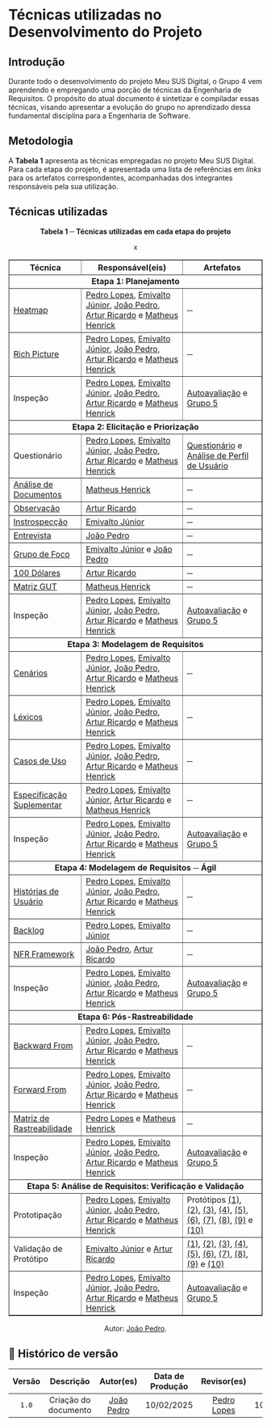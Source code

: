 # Técnicas utilizadas no Desenvolvimento do Projeto

## Introdução

Durante todo o desenvolvimento do projeto Meu SUS Digital, o Grupo 4 vem aprendendo e empregando uma porção de técnicas da Engenharia de Requisitos. O propósito do atual documento é sintetizar e compiladar essas técnicas, visando apresentar a evolução do grupo no aprendizado dessa fundamental disciplina para a Engenharia de Software.

## Metodologia

A **Tabela 1** apresenta as técnicas empregadas no projeto Meu SUS Digital. Para cada etapa do projeto, é apresentada uma lista de referências em *links* para os artefatos correspondentes, acompanhadas dos integrantes responsáveis pela sua utilização.

## Técnicas utilizadas

<div align="center">
    <p><strong>Tabela 1 ─ Técnicas utilizadas em cada etapa do projeto</strong></p>
</div>

<center>

<table border="1">
    <thead>
        <th>Técnica</th>
        <th>Responsável(eis)</th>
        <th>Artefatos</th>
    </thead>
    <tbody>
        <tr>
            <td colspan="3" style="text-align: center; font-weight: bold;">Etapa 1: Planejamento</td>
        </tr>
        <tr>
            <td><a href="../../planejamento/heatmap">Heatmap</a></td>
            <td>
                <a href="https://github.com/pLopess">Pedro Lopes</a>, <a href="https://github.com/EmivaltoJrr">Emivalto Júnior</a>, <a href="https://github.com/JoosPerro">João Pedro</a>, <a href="https://github.com/algorithmorphic">Artur Ricardo</a> e <a href="https://github.com/MatheusHenrickSantos">Matheus Henrick</a>
            </td>
            <td>─</td>
        </tr>
        <tr>
            <td><a href="../../planejamento/apps-avaliados">Rich Picture</a></td>
            <td>
                <a href="https://github.com/pLopess">Pedro Lopes</a>, <a href="https://github.com/EmivaltoJrr">Emivalto Júnior</a>, <a href="https://github.com/JoosPerro">João Pedro</a>, <a href="https://github.com/algorithmorphic">Artur Ricardo</a> e <a href="https://github.com/MatheusHenrickSantos">Matheus Henrick</a>
            </td>
            <td>─</td>
        </tr>
        <tr>
            <td>Inspeção</td>
            <td>
                <a href="https://github.com/pLopess">Pedro Lopes</a>, <a href="https://github.com/EmivaltoJrr">Emivalto Júnior</a>, <a href="https://github.com/JoosPerro">João Pedro</a>, <a href="https://github.com/algorithmorphic">Artur Ricardo</a> e <a href="https://github.com/MatheusHenrickSantos">Matheus Henrick</a>
            </td>
            <td><a href="../verificacao/grupo4/entrega1/entrega1">Autoavaliação</a> e <a href="../verificacao/grupo5/entrega1/entrega1g5">Grupo 5</a></td>
        </tr>
        <tr>
            <td colspan="3" style="text-align: center; font-weight: bold;">Etapa 2: Elicitação e Priorização</td>
        </tr>
        <tr>
            <td>Questionário</td>
            <td>
                <a href="https://github.com/pLopess">Pedro Lopes</a>, <a href="https://github.com/EmivaltoJrr">Emivalto Júnior</a>, <a href="https://github.com/JoosPerro">João Pedro</a>, <a href="https://github.com/algorithmorphic">Artur Ricardo</a> e <a href="https://github.com/MatheusHenrickSantos">Matheus Henrick</a>
            </td>
            <td>
                <a href="../../elicitacao/analise-perfil-usuario/questionario">Questionário</a> e <a href="../../elicitacao/analise-perfil-usuario/perfil-usuario">Análise de Perfil de Usuário</a>
            </td>
        </tr>
        <tr>
            <td><a href="../../elicitacao/tecnicas/analise-de-documentos">Análise de Documentos</a></td>
            <td><a href="https://github.com/MatheusHenrickSantos">Matheus Henrick</a></td>
            <td>─</td>
        </tr>
        <tr>x
            <td><a href="../../elicitacao/tecnicas/observacao">Observação</a></td>
            <td><a href="https://github.com/algorithmorphic">Artur Ricardo</a></td>
            <td>─</td>
        </tr>
        <tr>
            <td><a href="../../elicitacao/tecnicas/introspeccao">Instrospecção</a></td>
            <td>
                <a href="https://github.com/EmivaltoJrr">Emivalto Júnior</a>
            </td>
            <td>─</td>
        </tr>
        <tr>
            <td><a href="../../elicitacao/tecnicas/entrevista">Entrevista</a></td>
            <td>
                <a href="https://github.com/JoosPerro">João Pedro</a>
            </td>
            <td>─</td>
        </tr>
        <tr>
            <td><a href="../../elicitacao/tecnicas/grupo-de-foco">Grupo de Foco</a></td>
            <td>
                <a href="https://github.com/EmivaltoJrr">Emivalto Júnior</a> e <a href="https://github.com/JoosPerro">João Pedro</a>
            </td>
            <td>─</td>
        </tr>
        <tr>
            <td><a href="../../elicitacao/priorizacao/$100">100 Dólares</a></td>
            <td><a href="https://github.com/algorithmorphic">Artur Ricardo</a></td>
            <td>─</td>
        </tr>
        <tr>
            <td><a href="../../elicitacao/priorizacao/matriz-gut">Matriz GUT</a></td>
            <td><a href="https://github.com/MatheusHenrickSantos">Matheus Henrick</a></td>
            <td>─</td>
        </tr>
        <tr>
        <tr>
            <td>Inspeção</td>
            <td>
                <a href="https://github.com/pLopess">Pedro Lopes</a>, <a href="https://github.com/EmivaltoJrr">Emivalto Júnior</a>, <a href="https://github.com/JoosPerro">João Pedro</a>, <a href="https://github.com/algorithmorphic">Artur Ricardo</a> e <a href="https://github.com/MatheusHenrickSantos">Matheus Henrick</a>
            </td>
            <td><a href="../verificacao/grupo4/entrega1/entrega2">Autoavaliação</a> e <a href="../verificacao/grupo5/entrega1/entrega2g5">Grupo 5</a></td>
        </tr>
            <td colspan="3" style="text-align: center; font-weight: bold;">Etapa 3: Modelagem de Requisitos</td>
        </tr>
        <tr>
            <td><a href="../../modelagem/cenarios">Cenários</a></td>
            <td>
                <a href="https://github.com/pLopess">Pedro Lopes</a>, <a href="https://github.com/EmivaltoJrr">Emivalto Júnior</a>, <a href="https://github.com/JoosPerro">João Pedro</a>, <a href="https://github.com/algorithmorphic">Artur Ricardo</a> e <a href="https://github.com/MatheusHenrickSantos">Matheus Henrick</a>
            </td>
            <td>─</td>
        </tr>
        <tr>
            <td><a href="../../modelagem/lexicos">Léxicos</a></td>
            <td>
                <a href="https://github.com/pLopess">Pedro Lopes</a>, <a href="https://github.com/EmivaltoJrr">Emivalto Júnior</a>, <a href="https://github.com/JoosPerro">João Pedro</a>, <a href="https://github.com/algorithmorphic">Artur Ricardo</a> e <a href="https://github.com/MatheusHenrickSantos">Matheus Henrick</a>
            </td>
            <td>─</td>
        </tr>
        <tr>
            <td><a href="../../modelagem/caso-de-uso">Casos de Uso</a></td>
            <td>
                <a href="https://github.com/pLopess">Pedro Lopes</a>, <a href="https://github.com/EmivaltoJrr">Emivalto Júnior</a>, <a href="https://github.com/JoosPerro">João Pedro</a>, <a href="https://github.com/algorithmorphic">Artur Ricardo</a> e <a href="https://github.com/MatheusHenrickSantos">Matheus Henrick</a>
            </td>
            <td>─</td>
        </tr>
        <tr>
            <td><a href="../../modelagem/especificacao-suplementar">Especificação Suplementar</a></td>
            <td>
                <a href="https://github.com/pLopess">Pedro Lopes</a>, <a href="https://github.com/EmivaltoJrr">Emivalto Júnior</a>, <a href="https://github.com/algorithmorphic">Artur Ricardo</a> e <a href="https://github.com/MatheusHenrickSantos">Matheus Henrick</a>
            </td>
            <td>─</td>
        </tr>
        <tr>
            <td>Inspeção</td>
            <td>
                <a href="https://github.com/pLopess">Pedro Lopes</a>, <a href="https://github.com/EmivaltoJrr">Emivalto Júnior</a>, <a href="https://github.com/JoosPerro">João Pedro</a>, <a href="https://github.com/algorithmorphic">Artur Ricardo</a> e <a href="https://github.com/MatheusHenrickSantos">Matheus Henrick</a>
            </td>
            <td><a href="../verificacao/grupo4/entrega1/entrega3">Autoavaliação</a> e <a href="../verificacao/grupo5/entrega1/entrega3g5">Grupo 5</a></td>
        </tr>
        <tr>
            <td colspan="3" style="text-align: center; font-weight: bold;">Etapa 4: Modelagem de Requisitos ─ Ágil</td>
        </tr>
        <tr>
            <td><a href="../../modelagem-agil/historias-de-usuario">Histórias de Usuário</a></td>
            <td>
                <a href="https://github.com/pLopess">Pedro Lopes</a>, <a href="https://github.com/EmivaltoJrr">Emivalto Júnior</a>, <a href="https://github.com/JoosPerro">João Pedro</a>, <a href="https://github.com/algorithmorphic">Artur Ricardo</a> e <a href="https://github.com/MatheusHenrickSantos">Matheus Henrick</a>
            </td>
            <td>─</td>
        </tr>
        <tr>
            <td><a href="../../modelagem-agil/backlog">Backlog</a></td>
            <td>
                <a href="https://github.com/pLopess">Pedro Lopes</a>, <a href="https://github.com/EmivaltoJrr">Emivalto Júnior</a>
            </td>
            <td>─</td>
        </tr>
        <tr>
            <td><a href="../../modelagem-agil/nfr-framework">NFR Framework</a></td>
            <td>
                <a href="https://github.com/JoosPerro">João Pedro</a>, <a href="https://github.com/algorithmorphic">Artur Ricardo</a>
            </td>
            <td>─</td>
        </tr>
        <tr>
            <td>Inspeção</td>
            <td>
                <a href="https://github.com/pLopess">Pedro Lopes</a>, <a href="https://github.com/EmivaltoJrr">Emivalto Júnior</a>, <a href="https://github.com/JoosPerro">João Pedro</a>, <a href="https://github.com/algorithmorphic">Artur Ricardo</a> e <a href="https://github.com/MatheusHenrickSantos">Matheus Henrick</a>
            </td>
            <td><a href="../verificacao/grupo4/entrega1/entrega4">Autoavaliação</a> e <a href="../verificacao/grupo5/entrega1/entrega4g5">Grupo 5</a></td>
        </tr>
        <tr>
            <td colspan="3" style="text-align: center; font-weight: bold;">Etapa 6: Pós-Rastreabilidade</td>
        </tr>
        <tr>
            <td><a href="../../pos-rastreabilidade/backward-from">Backward From</a></td>
            <td>
                <a href="https://github.com/pLopess">Pedro Lopes</a>, <a href="https://github.com/EmivaltoJrr">Emivalto Júnior</a>, <a href="https://github.com/JoosPerro">João Pedro</a>, <a href="https://github.com/algorithmorphic">Artur Ricardo</a> e <a href="https://github.com/MatheusHenrickSantos">Matheus Henrick</a>
            </td>
            <td>─</td>
        </tr>
                <tr>
            <td><a href="../../pos-rastreabilidade/forward-from">Forward From</a></td>
            <td>
                <a href="https://github.com/pLopess">Pedro Lopes</a>, <a href="https://github.com/EmivaltoJrr">Emivalto Júnior</a>, <a href="https://github.com/JoosPerro">João Pedro</a>, <a href="https://github.com/algorithmorphic">Artur Ricardo</a> e <a href="https://github.com/MatheusHenrickSantos">Matheus Henrick</a>
            </td>
            <td>─</td>
        </tr>
        <tr>
            <td><a href="../../pos-rastreabilidade/matriz-de-rastreabilidade">Matriz de Rastreabilidade</a></td>
            <td>
                <a href="https://github.com/pLopess">Pedro Lopes</a> e <a href="https://github.com/MatheusHenrickSantos">Matheus Henrick</a>
            </td>
            <td>─</td>
        </tr>
        <tr>
        <tr>
            <td>Inspeção</td>
            <td>
                <a href="https://github.com/pLopess">Pedro Lopes</a>, <a href="https://github.com/EmivaltoJrr">Emivalto Júnior</a>, <a href="https://github.com/JoosPerro">João Pedro</a>, <a href="https://github.com/algorithmorphic">Artur Ricardo</a> e <a href="https://github.com/MatheusHenrickSantos">Matheus Henrick</a>
            </td>
            <td><a href="../verificacao/grupo4/entrega1/entrega5">Autoavaliação</a> e <a href="../verificacao/grupo5/entrega1/entrega5g5">Grupo 5</a></td>
        </tr>
            <td colspan="3" style="text-align: center; font-weight: bold;">Etapa 5: Análise de Requisitos: Verificação e Validação</td>
        </tr>
        <tr>
            <td>Prototipação</td>
            <td>
                <a href="https://github.com/pLopess">Pedro Lopes</a>, <a href="https://github.com/EmivaltoJrr">Emivalto Júnior</a>, <a href="https://github.com/JoosPerro">João Pedro</a>, <a href="https://github.com/algorithmorphic">Artur Ricardo</a> e <a href="https://github.com/MatheusHenrickSantos">Matheus Henrick</a>
            </td>
            <td>
                Protótipos
                <a href="../validacao/prototipo-de-alta-fidelidade-rf58.md">(1)</a>,
                <a href="../validacao/prototipo-de-alta-fidelidade-rf60.md">(2)</a>,
                <a href="../validacao/prototipo-de-alta-fidelidade-rf62.md">(3)</a>,
                <a href="../validacao/prototipo-de-alta-fidelidade-rf66.md">(4)</a>,
                <a href="../validacao/prototipo-de-alta-fidelidade-rf67.md">(5)</a>,
                <a href="../validacao/prototipo-de-alta-fidelidade-rf68.md">(6)</a>,
                <a href="../validacao/prototipo-de-alta-fidelidade-rf71.md">(7)</a>,
                <a href="../validacao/prototipo-de-alta-fidelidade-rf72_e_73.md">(8)</a>,
                <a href="../validacao/prototipo-de-alta-fidelidade-rf74.md">(9)</a> e 
                <a href="../validacao/prototipo-de-alta-fidelidade-rf75.md">(10)</a>
            </td>
        </tr>
        <tr>
            <td>Validação de Protótipo</td>
            <td>
                <a href="https://github.com/EmivaltoJrr">Emivalto Júnior</a> e <a href="https://github.com/algorithmorphic">Artur Ricardo</a>
            </td>
            <td>
                <a href="../validacao/prototipo-de-alta-fidelidade-rf58.md">(1)</a>,
                <a href="../validacao/prototipo-de-alta-fidelidade-rf60.md">(2)</a>,
                <a href="../validacao/prototipo-de-alta-fidelidade-rf62.md">(3)</a>,
                <a href="../validacao/prototipo-de-alta-fidelidade-rf66.md">(4)</a>,
                <a href="../validacao/prototipo-de-alta-fidelidade-rf67.md">(5)</a>,
                <a href="../validacao/prototipo-de-alta-fidelidade-rf68.md">(6)</a>,
                <a href="../validacao/prototipo-de-alta-fidelidade-rf71.md">(7)</a>,
                <a href="../validacao/prototipo-de-alta-fidelidade-rf72_e_73.md">(8)</a>,
                <a href="../validacao/prototipo-de-alta-fidelidade-rf74.md">(9)</a> e 
                <a href="../validacao/prototipo-de-alta-fidelidade-rf75.md">(10)</a>
            </td>
        </tr>
        <tr>
            <td>Inspeção</td>
            <td>
                <a href="https://github.com/pLopess">Pedro Lopes</a>, <a href="https://github.com/EmivaltoJrr">Emivalto Júnior</a>, <a href="https://github.com/JoosPerro">João Pedro</a>, <a href="https://github.com/algorithmorphic">Artur Ricardo</a> e <a href="https://github.com/MatheusHenrickSantos">Matheus Henrick</a>
            </td>
            <td><a href="../verificacao/grupo4/entrega1/entrega6">Autoavaliação</a> e <a href="../verificacao/grupo5/entrega1/entrega6g5">Grupo 5</a></td>
        </tr>
    </tbody>
</table>

</center>

<div align="center">
    <p>Autor: <a href="https://github.com/JoosPerro">João Pedro</a>.</p>
</div>

## 📑 Histórico de versão
| Versão | Descrição | Autor(es) | Data de Produção | Revisor(es) | Data de Revisão |   
|:------:|:-------------------------------:|:--------------:|:--------------:|:-------------:|:---------------------:|
|  `1.0`  | Criação do documento |[João Pedro](https://github.com/JoosPerro)| 10/02/2025  | [Pedro Lopes](https://github.com/pLopess) | 10/02/2025 |
